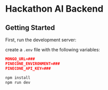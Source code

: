 # Hackathon AI Backend

## Getting Started

First, run the development server:

create a `.env` file with the following variables:
```json
MONGO_URL=###
PINECONE_ENVIRONMENT=###
PINECONE_API_KEY=###
```

```bash
npm install
npm run dev
```